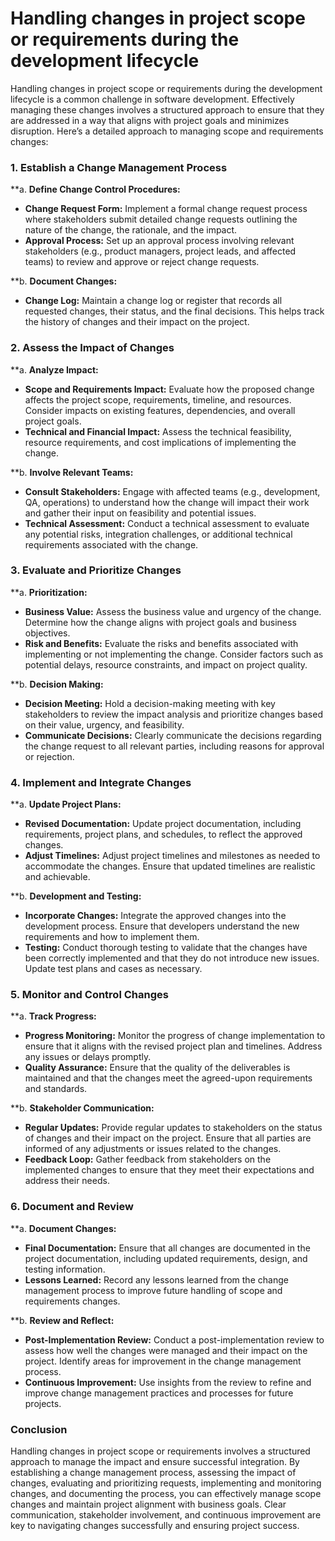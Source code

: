 # Handling changes in project scope or requirements during the development lifecycle


Handling changes in project scope or requirements during the development lifecycle is a common challenge in software development. Effectively managing these changes involves a structured approach to ensure that they are addressed in a way that aligns with project goals and minimizes disruption. Here’s a detailed approach to managing scope and requirements changes:

### 1. **Establish a Change Management Process**

**a. **Define Change Control Procedures:**
   - **Change Request Form:** Implement a formal change request process where stakeholders submit detailed change requests outlining the nature of the change, the rationale, and the impact.
   - **Approval Process:** Set up an approval process involving relevant stakeholders (e.g., product managers, project leads, and affected teams) to review and approve or reject change requests.

**b. **Document Changes:**
   - **Change Log:** Maintain a change log or register that records all requested changes, their status, and the final decisions. This helps track the history of changes and their impact on the project.

### 2. **Assess the Impact of Changes**

**a. **Analyze Impact:**
   - **Scope and Requirements Impact:** Evaluate how the proposed change affects the project scope, requirements, timeline, and resources. Consider impacts on existing features, dependencies, and overall project goals.
   - **Technical and Financial Impact:** Assess the technical feasibility, resource requirements, and cost implications of implementing the change.

**b. **Involve Relevant Teams:**
   - **Consult Stakeholders:** Engage with affected teams (e.g., development, QA, operations) to understand how the change will impact their work and gather their input on feasibility and potential issues.
   - **Technical Assessment:** Conduct a technical assessment to evaluate any potential risks, integration challenges, or additional technical requirements associated with the change.

### 3. **Evaluate and Prioritize Changes**

**a. **Prioritization:**
   - **Business Value:** Assess the business value and urgency of the change. Determine how the change aligns with project goals and business objectives.
   - **Risk and Benefits:** Evaluate the risks and benefits associated with implementing or not implementing the change. Consider factors such as potential delays, resource constraints, and impact on project quality.

**b. **Decision Making:**
   - **Decision Meeting:** Hold a decision-making meeting with key stakeholders to review the impact analysis and prioritize changes based on their value, urgency, and feasibility.
   - **Communicate Decisions:** Clearly communicate the decisions regarding the change request to all relevant parties, including reasons for approval or rejection.

### 4. **Implement and Integrate Changes**

**a. **Update Project Plans:**
   - **Revised Documentation:** Update project documentation, including requirements, project plans, and schedules, to reflect the approved changes.
   - **Adjust Timelines:** Adjust project timelines and milestones as needed to accommodate the changes. Ensure that updated timelines are realistic and achievable.

**b. **Development and Testing:**
   - **Incorporate Changes:** Integrate the approved changes into the development process. Ensure that developers understand the new requirements and how to implement them.
   - **Testing:** Conduct thorough testing to validate that the changes have been correctly implemented and that they do not introduce new issues. Update test plans and cases as necessary.

### 5. **Monitor and Control Changes**

**a. **Track Progress:**
   - **Progress Monitoring:** Monitor the progress of change implementation to ensure that it aligns with the revised project plan and timelines. Address any issues or delays promptly.
   - **Quality Assurance:** Ensure that the quality of the deliverables is maintained and that the changes meet the agreed-upon requirements and standards.

**b. **Stakeholder Communication:**
   - **Regular Updates:** Provide regular updates to stakeholders on the status of changes and their impact on the project. Ensure that all parties are informed of any adjustments or issues related to the changes.
   - **Feedback Loop:** Gather feedback from stakeholders on the implemented changes to ensure that they meet their expectations and address their needs.

### 6. **Document and Review**

**a. **Document Changes:**
   - **Final Documentation:** Ensure that all changes are documented in the project documentation, including updated requirements, design, and testing information.
   - **Lessons Learned:** Record any lessons learned from the change management process to improve future handling of scope and requirements changes.

**b. **Review and Reflect:**
   - **Post-Implementation Review:** Conduct a post-implementation review to assess how well the changes were managed and their impact on the project. Identify areas for improvement in the change management process.
   - **Continuous Improvement:** Use insights from the review to refine and improve change management practices and processes for future projects.

### Conclusion

Handling changes in project scope or requirements involves a structured approach to manage the impact and ensure successful integration. By establishing a change management process, assessing the impact of changes, evaluating and prioritizing requests, implementing and monitoring changes, and documenting the process, you can effectively manage scope changes and maintain project alignment with business goals. Clear communication, stakeholder involvement, and continuous improvement are key to navigating changes successfully and ensuring project success.
